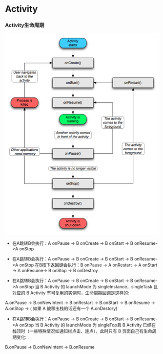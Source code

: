 # Activity

### Activity生命周期
![](https://github.com/tianhe-github/Notes/blob/main/android/activity/imgs/687474703a2f2f696d672e626c6f672e6373646e2e6e65742f3230313330383238313431393032383132.png)


- 在A跳转B会执行：A onPause ->  B onCreate -> B onStart -> B onResume->A onStop

- 在A跳转B会执行：A onPause ->  B onCreate -> B onStart -> B onResume->A onStop
在B按下返回键会执行：B onPause -> A onRestart -> A onStart -> A onResume-> B onStop -> B onDestroy

- 在A跳转B会执行：A onPause ->  B onCreate -> B onStart -> B onResume->A onStop
当 B Activity 的 launchMode 为 singleInstance，singleTask 且对应的 B Activity 有可复用的实例时，生命周期回调是这样的:

A.onPause -> B.onNewIntent -> B.onRestart -> B.onStart -> B.onResume -> A.onStop -> ( 如果 A 被移出栈的话还有一个 A.onDestory)

- 在A跳转B会执行：A onPause ->  B onCreate -> B onStart -> B onResume->A onStop
当 B Activity 的 launchMode 为 singleTop且 B Activity 已经在栈顶时（一些特殊情况如通知栏点击、连点），此时只有 B 页面自己有生命周期变化:

B.onPause -> B.onNewIntent -> B.onResume




